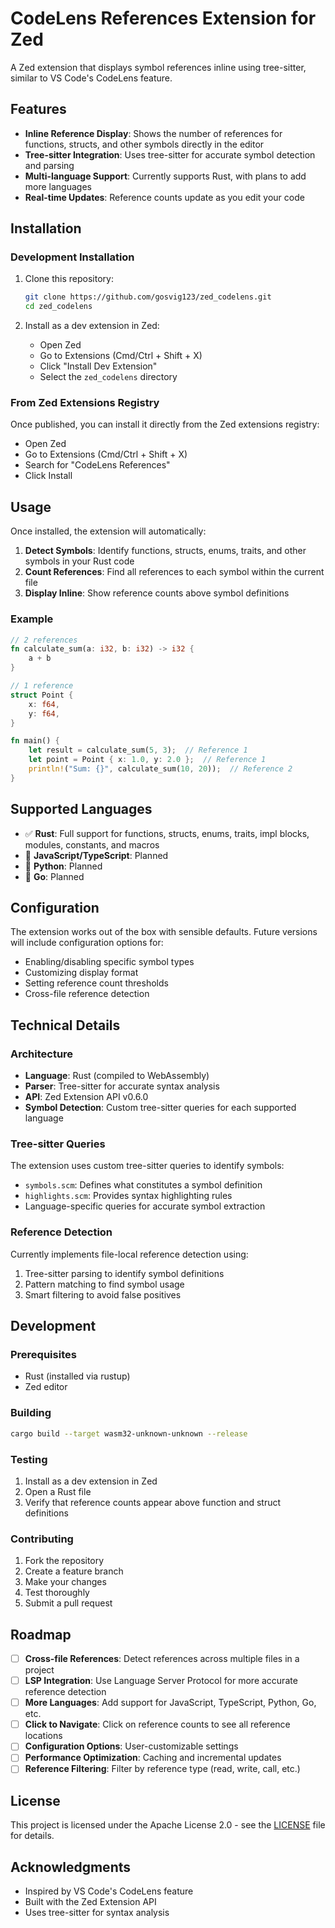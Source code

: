# CodeLens References Extension for Zed

A Zed extension that displays symbol references inline using tree-sitter, similar to VS Code's CodeLens feature.

## Features

- **Inline Reference Display**: Shows the number of references for functions, structs, and other symbols directly in the editor
- **Tree-sitter Integration**: Uses tree-sitter for accurate symbol detection and parsing
- **Multi-language Support**: Currently supports Rust, with plans to add more languages
- **Real-time Updates**: Reference counts update as you edit your code

## Installation

### Development Installation

1. Clone this repository:
   ```bash
   git clone https://github.com/gosvig123/zed_codelens.git
   cd zed_codelens
   ```

2. Install as a dev extension in Zed:
   - Open Zed
   - Go to Extensions (Cmd/Ctrl + Shift + X)
   - Click "Install Dev Extension"
   - Select the `zed_codelens` directory

### From Zed Extensions Registry

Once published, you can install it directly from the Zed extensions registry:
- Open Zed
- Go to Extensions (Cmd/Ctrl + Shift + X)
- Search for "CodeLens References"
- Click Install

## Usage

Once installed, the extension will automatically:

1. **Detect Symbols**: Identify functions, structs, enums, traits, and other symbols in your Rust code
2. **Count References**: Find all references to each symbol within the current file
3. **Display Inline**: Show reference counts above symbol definitions

### Example

```rust
// 2 references
fn calculate_sum(a: i32, b: i32) -> i32 {
    a + b
}

// 1 reference  
struct Point {
    x: f64,
    y: f64,
}

fn main() {
    let result = calculate_sum(5, 3);  // Reference 1
    let point = Point { x: 1.0, y: 2.0 };  // Reference 1
    println!("Sum: {}", calculate_sum(10, 20));  // Reference 2
}
```

## Supported Languages

- ✅ **Rust**: Full support for functions, structs, enums, traits, impl blocks, modules, constants, and macros
- 🚧 **JavaScript/TypeScript**: Planned
- 🚧 **Python**: Planned
- 🚧 **Go**: Planned

## Configuration

The extension works out of the box with sensible defaults. Future versions will include configuration options for:

- Enabling/disabling specific symbol types
- Customizing display format
- Setting reference count thresholds
- Cross-file reference detection

## Technical Details

### Architecture

- **Language**: Rust (compiled to WebAssembly)
- **Parser**: Tree-sitter for accurate syntax analysis
- **API**: Zed Extension API v0.6.0
- **Symbol Detection**: Custom tree-sitter queries for each supported language

### Tree-sitter Queries

The extension uses custom tree-sitter queries to identify symbols:

- `symbols.scm`: Defines what constitutes a symbol definition
- `highlights.scm`: Provides syntax highlighting rules
- Language-specific queries for accurate symbol extraction

### Reference Detection

Currently implements file-local reference detection using:
1. Tree-sitter parsing to identify symbol definitions
2. Pattern matching to find symbol usage
3. Smart filtering to avoid false positives

## Development

### Prerequisites

- Rust (installed via rustup)
- Zed editor

### Building

```bash
cargo build --target wasm32-unknown-unknown --release
```

### Testing

1. Install as a dev extension in Zed
2. Open a Rust file
3. Verify that reference counts appear above function and struct definitions

### Contributing

1. Fork the repository
2. Create a feature branch
3. Make your changes
4. Test thoroughly
5. Submit a pull request

## Roadmap

- [ ] **Cross-file References**: Detect references across multiple files in a project
- [ ] **LSP Integration**: Use Language Server Protocol for more accurate reference detection
- [ ] **More Languages**: Add support for JavaScript, TypeScript, Python, Go, etc.
- [ ] **Click to Navigate**: Click on reference counts to see all reference locations
- [ ] **Configuration Options**: User-customizable settings
- [ ] **Performance Optimization**: Caching and incremental updates
- [ ] **Reference Filtering**: Filter by reference type (read, write, call, etc.)

## License

This project is licensed under the Apache License 2.0 - see the [LICENSE](LICENSE) file for details.

## Acknowledgments

- Inspired by VS Code's CodeLens feature
- Built with the Zed Extension API
- Uses tree-sitter for syntax analysis
